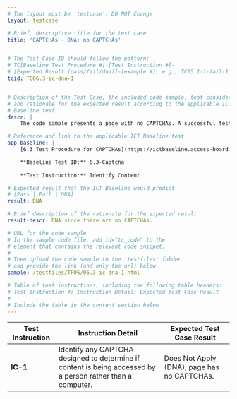 ```yaml
---
# The layout must be 'testcase'; DO NOT Change
layout: testcase

# Brief, descriptive title for the test case
title: 'CAPTCHAs - DNA: no CAPTCHAs'


# The Test Case ID should follow the pattern: 
# TC[Baseline Test Procedure #]-[Test Instruction #]-
# [Expected Result (pass/fail/dna)]-[example #], e.g., TC05.1-1-fail-1
tcid: TC06.3-ic-dna-1


# Description of the Test Case, the included code sample, test considerations,
# and rationale for the expected result according to the applicable ICT
# Baseline test
descr: | 
    The code sample presents a page with no CAPTCHAs. A successful test should identify that Baseline Test 6.4 CAPTCHAs Does Not Apply (DNA).

# Reference and link to the applicable ICT Baseline test
app-baseline: | 
    [6.3 Test Procedure for CAPTCHAs](https://ictbaseline.access-board.gov/06Images/#63-test-procedure-for-captchas)

    **Baseline Test ID:** 6.3-Captcha
    
    **Test Instruction:** Identify Content

# Expected result that the ICT Baseline would predict
# [Pass | Fail | DNA]
result: DNA

# Brief description of the rationale for the expected result
result-descr: DNA since there are no CAPTCHAs.

# URL for the code sample
# In the sample code file, add id="tc_code" to the 
# element that contains the relevant code snippet.
#
# Then upload the code sample to the 'testfiles' folder 
# and provide the link (and only the url) below.
sample: /testfiles/TF06/06.3-ic-dna-1.html

# Table of test instructions, including the following table headers: 
# Test Instruction #; Instruction Detail; Expected Test Case Result
#
# Include the table in the content section below
---
```

| Test Instruction | Instruction Detail | Expected Test Case Result |
|------------------|--------------------|---------------------------|
| **IC-1** | Identify any CAPTCHA designed to determine if content is being accessed by a person rather than a computer. | Does Not Apply (DNA); page has no CAPTCHAs. |